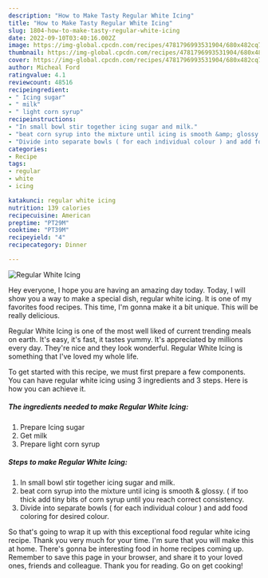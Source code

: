 ```yaml
---
description: "How to Make Tasty Regular White Icing"
title: "How to Make Tasty Regular White Icing"
slug: 1804-how-to-make-tasty-regular-white-icing
date: 2022-09-10T03:40:16.002Z
image: https://img-global.cpcdn.com/recipes/4781796993531904/680x482cq70/regular-white-icing-recipe-main-photo.jpg
thumbnail: https://img-global.cpcdn.com/recipes/4781796993531904/680x482cq70/regular-white-icing-recipe-main-photo.jpg
cover: https://img-global.cpcdn.com/recipes/4781796993531904/680x482cq70/regular-white-icing-recipe-main-photo.jpg
author: Micheal Ford
ratingvalue: 4.1
reviewcount: 48516
recipeingredient:
- " Icing sugar"
- " milk"
- " light corn syrup"
recipeinstructions:
- "In small bowl stir together icing sugar and milk."
- "beat corn syrup into the mixture until icing is smooth &amp; glossy. ( if too thick add tiny bits of corn syrup until you reach correct consistency."
- "Divide into separate bowls ( for each individual colour ) and add food coloring for desired colour."
categories:
- Recipe
tags:
- regular
- white
- icing

katakunci: regular white icing 
nutrition: 139 calories
recipecuisine: American
preptime: "PT29M"
cooktime: "PT39M"
recipeyield: "4"
recipecategory: Dinner

---
```



![Regular White Icing](https://img-global.cpcdn.com/recipes/4781796993531904/680x482cq70/regular-white-icing-recipe-main-photo.jpg)

Hey everyone, I hope you are having an amazing day today. Today, I will show you a way to make a special dish, regular white icing. It is one of my favorites food recipes. This time, I'm gonna make it a bit unique. This will be really delicious.



Regular White Icing is one of the most well liked of current trending meals on earth. It's easy, it's fast, it tastes yummy. It's appreciated by millions every day. They're nice and they look wonderful. Regular White Icing is something that I've loved my whole life.


To get started with this recipe, we must first prepare a few components. You can have regular white icing using 3 ingredients and 3 steps. Here is how you can achieve it.

<!--inarticleads1-->

##### The ingredients needed to make Regular White Icing:

1. Prepare  Icing sugar
1. Get  milk
1. Prepare  light corn syrup




<!--inarticleads2-->

##### Steps to make Regular White Icing:

1. In small bowl stir together icing sugar and milk.
1. beat corn syrup into the mixture until icing is smooth &amp; glossy. ( if too thick add tiny bits of corn syrup until you reach correct consistency.
1. Divide into separate bowls ( for each individual colour ) and add food coloring for desired colour.




So that's going to wrap it up with this exceptional food regular white icing recipe. Thank you very much for your time. I'm sure that you will make this at home. There's gonna be interesting food in home recipes coming up. Remember to save this page in your browser, and share it to your loved ones, friends and colleague. Thank you for reading. Go on get cooking!
